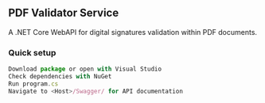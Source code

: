 ## PDF Validator Service

A .NET Core WebAPI for digital signatures validation within PDF documents.

### Quick setup

```javascript
Download package or open with Visual Studio
Check dependencies with NuGet
Run program.cs
Navigate to <Host>/Swagger/ for API documentation
```
